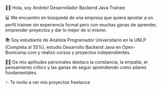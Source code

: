 👋🏻 Hola, soy Andrés! Desarrollador Backend Java Trainee

💻 Me encuentro en búsqueda de una empresa que quiera apostar a un perfil trainee sin experiencia formal pero con muchas ganas de aprender, emprender proyectos y dar lo mejor de sí mismo.

📚 Soy estudiante de Analista Programador Universitario en la UNLP (Completa al 35%), estudio Desarrollo Backend Java en Open-Bootcamp.com y realizo cursos y proyectos independientes.

💪🏻 De mis aptitudes personales destaco la constancia, la empatía, el pensamiento crítico y las ganas de seguir aprendiendo como pilares fundamentales.

✨ Te invito a ver mis proyectos freelance
